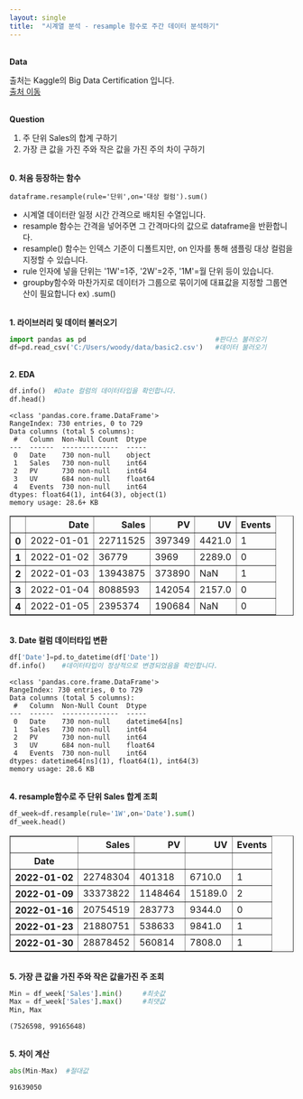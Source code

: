 ```yaml
---
layout: single
title:  "시계열 분석 - resample 함수로 주간 데이터 분석하기"
---
```


<br/>**Data**<br/>

출처는 Kaggle의 Big Data Certification 입니다.<br/>
[출처 이동](https://www.kaggle.com/code/agileteam/py-t1-8-expected-questions/notebook)

<br/>**Question**<br/>

1. 주 단위 Sales의 합계 구하기
2. 가장 큰 값을 가진 주와 작은 값을 가진 주의 차이 구하기


<br/>**0. 처음 등장하는 함수**<br/>

    dataframe.resample(rule='단위',on='대상 컬럼').sum()

+ 시계열 데이터란 일정 시간 간격으로 배치된 수열입니다.
+ resample 함수는 간격을 넣어주면 그 간격마다의 값으로 dataframe을 반환합니다.
+ resample() 함수는 인덱스 기준이 디폴트지만, on 인자를 통해 샘플링 대상 컬럼을 지정할 수 있습니다.
+ rule 인자에 넣을 단위는 '1W'=1주, '2W'=2주, '1M'=월 단위 등이 있습니다.
+ groupby함수와 마찬가지로 데이터가 그룹으로 묶이기에 대표값을 지정할 그룹연산이 필요합니다 ex) .sum()

<br/>**1. 라이브러리 및 데이터 불러오기**<br/>

```python
import pandas as pd                                #판다스 불러오기
df=pd.read_csv('C:/Users/woody/data/basic2.csv')   #데이터 불러오기
```

<br/>**2. EDA**<br/>

```python
df.info()  #Date 컬럼의 데이터타입을 확인합니다.
df.head()
```

    <class 'pandas.core.frame.DataFrame'>
    RangeIndex: 730 entries, 0 to 729
    Data columns (total 5 columns):
     #   Column  Non-Null Count  Dtype  
    ---  ------  --------------  -----  
     0   Date    730 non-null    object 
     1   Sales   730 non-null    int64  
     2   PV      730 non-null    int64  
     3   UV      684 non-null    float64
     4   Events  730 non-null    int64  
    dtypes: float64(1), int64(3), object(1)
    memory usage: 28.6+ KB
    


</style>
<table border="1" class="dataframe">
  <thead>
    <tr style="text-align: right;">
      <th></th>
      <th>Date</th>
      <th>Sales</th>
      <th>PV</th>
      <th>UV</th>
      <th>Events</th>
    </tr>
  </thead>
  <tbody>
    <tr>
      <th>0</th>
      <td>2022-01-01</td>
      <td>22711525</td>
      <td>397349</td>
      <td>4421.0</td>
      <td>1</td>
    </tr>
    <tr>
      <th>1</th>
      <td>2022-01-02</td>
      <td>36779</td>
      <td>3969</td>
      <td>2289.0</td>
      <td>0</td>
    </tr>
    <tr>
      <th>2</th>
      <td>2022-01-03</td>
      <td>13943875</td>
      <td>373890</td>
      <td>NaN</td>
      <td>1</td>
    </tr>
    <tr>
      <th>3</th>
      <td>2022-01-04</td>
      <td>8088593</td>
      <td>142054</td>
      <td>2157.0</td>
      <td>0</td>
    </tr>
    <tr>
      <th>4</th>
      <td>2022-01-05</td>
      <td>2395374</td>
      <td>190684</td>
      <td>NaN</td>
      <td>0</td>
    </tr>
  </tbody>
</table>
</div>


<br/>**3. Date 컬럼 데이터타입 변환**<br/>

```python
df['Date']=pd.to_datetime(df['Date'])         
df.info()    #데이터타입이 정상적으로 변경되었음을 확인합니다.       
```

    <class 'pandas.core.frame.DataFrame'>
    RangeIndex: 730 entries, 0 to 729
    Data columns (total 5 columns):
     #   Column  Non-Null Count  Dtype         
    ---  ------  --------------  -----         
     0   Date    730 non-null    datetime64[ns]
     1   Sales   730 non-null    int64         
     2   PV      730 non-null    int64         
     3   UV      684 non-null    float64       
     4   Events  730 non-null    int64         
    dtypes: datetime64[ns](1), float64(1), int64(3)
    memory usage: 28.6 KB
    

<br/>**4. resample함수로 주 단위 Sales 합계 조회**<br/>


```python
df_week=df.resample(rule='1W',on='Date').sum()
df_week.head()
```


</style>
<table border="1" class="dataframe">
  <thead>
    <tr style="text-align: right;">
      <th></th>
      <th>Sales</th>
      <th>PV</th>
      <th>UV</th>
      <th>Events</th>
    </tr>
    <tr>
      <th>Date</th>
      <th></th>
      <th></th>
      <th></th>
      <th></th>
    </tr>
  </thead>
  <tbody>
    <tr>
      <th>2022-01-02</th>
      <td>22748304</td>
      <td>401318</td>
      <td>6710.0</td>
      <td>1</td>
    </tr>
    <tr>
      <th>2022-01-09</th>
      <td>33373822</td>
      <td>1148464</td>
      <td>15189.0</td>
      <td>2</td>
    </tr>
    <tr>
      <th>2022-01-16</th>
      <td>20754519</td>
      <td>283773</td>
      <td>9344.0</td>
      <td>0</td>
    </tr>
    <tr>
      <th>2022-01-23</th>
      <td>21880751</td>
      <td>538633</td>
      <td>9841.0</td>
      <td>1</td>
    </tr>
    <tr>
      <th>2022-01-30</th>
      <td>28878452</td>
      <td>560814</td>
      <td>7808.0</td>
      <td>1</td>
    </tr>
  </tbody>
</table>
</div>

<br/>**5. 가장 큰 값을 가진 주와 작은 값을가진 주 조회**<br/>


```python
Min = df_week['Sales'].min()     #최솟값
Max = df_week['Sales'].max()     #최댓값
Min, Max
```




    (7526598, 99165648)

<br/>**5. 차이 계산**<br/>


```python
abs(Min-Max)  #절대값
```




    91639050


